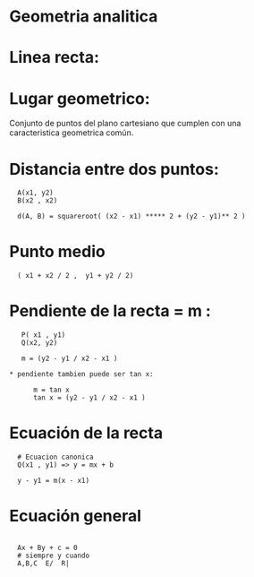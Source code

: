 # Geometria analitica

# Linea recta:

# Lugar geometrico:
  Conjunto de puntos del plano cartesiano que  cumplen con una caracteristica
  geometrica común.

# Distancia entre dos puntos:

~~~
  A(x1, y2)
  B(x2 , x2)

  d(A, B) = squareroot( (x2 - x1) ***** 2 + (y2 - y1)** 2 )

~~~
  
# Punto medio

~~~                                      
  ( x1 + x2 / 2 ,  y1 + y2 / 2)                                                                 
~~~

# Pendiente de la recta = m :

~~~
   P( x1 , y1)
   Q(x2, y2)

   m = (y2 - y1 / x2 - x1 )
~~~
    * pendiente tambien puede ser tan x:


~~~
      m = tan x
      tan x = (y2 - y1 / x2 - x1 )

~~~

# Ecuación de la recta

~~~
  # Ecuacion canonica
  Q(x1 , y1) => y = mx + b
  
  y - y1 = m(x - x1)

~~~

# Ecuación general


~~~
   
  Ax + By + c = 0
  # siempre y cuando
  A,B,C  E/  R|
~~~


